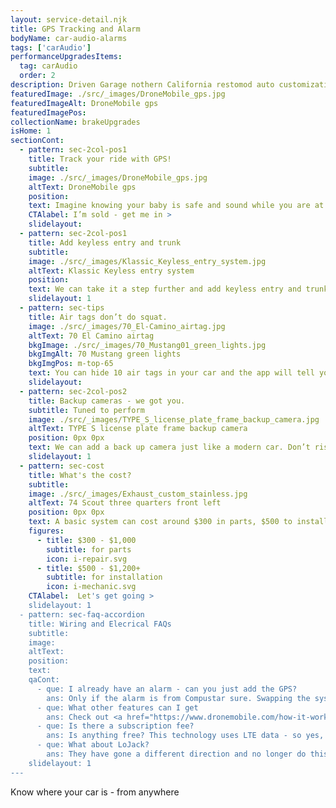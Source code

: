 ```yaml
---
layout: service-detail.njk
title: GPS Tracking and Alarm
bodyName: car-audio-alarms
tags: ['carAudio']
performanceUpgradesItems:
  tag: carAudio
  order: 2
description: Driven Garage nothern California restomod auto customization and repair shop
featuredImage: ./src/_images/DroneMobile_gps.jpg
featuredImageAlt: DroneMobile gps
featuredImagePos: 
collectionName: brakeUpgrades
isHome: 1
sectionCont:
  - pattern: sec-2col-pos1
    title: Track your ride with GPS!
    subtitle: 
    image: ./src/_images/DroneMobile_gps.jpg
    altText: DroneMobile gps
    position: 
    text: Imagine knowing your baby is safe and sound while you are at work, on vacation - Anywhere! We install CompuStar alarm systems with Drone GPS so that you can see from your phone where your car is, it can alert you if it moves, the battery is low and more. Pretty slick eh?
    CTAlabel: I’m sold - get me in >
    slidelayout:
  - pattern: sec-2col-pos1
    title: Add keyless entry and trunk
    subtitle: 
    image: ./src/_images/Klassic_Keyless_entry_system.jpg
    altText: Klassic Keyless entry system
    position: 
    text: We can take it a step further and add keyless entry and trunk to your system so you don’t have to fumble with keys to open the car or risk scratching your door.
    slidelayout: 1
  - pattern: sec-tips
    title: Air tags don’t do squat.
    image: ./src/_images/70_El-Camino_airtag.jpg
    altText: 70 El Camino airtag
    bkgImage: ./src/_images/70_Mustang01_green_lights.jpg
    bkgImgAlt: 70 Mustang green lights
    bkgImgPos: m-top-65
    text: You can hide 10 air tags in your car and the app will tell you where your car was - not where it is. You can chase that thief for days while he’s joy riding your whip. Air tags don’t work real time…. And unless your car is stationary they will not tell you where your car is.
    slidelayout:
  - pattern: sec-2col-pos2
    title: Backup cameras - we got you.
    subtitle: Tuned to perform
    image: ./src/_images/TYPE_S_license_plate_frame_backup_camera.jpg
    altText: TYPE S license plate frame backup camera
    position: 0px 0px
    text: We can add a back up camera just like a modern car. Don’t risk scratching your ride when you put it to bed - we can hide the screen under the dash and put the camera on the license plate so you’ll barely know it’s there.
    slidelayout: 1
  - pattern: sec-cost
    title: What's the cost?
    subtitle: 
    image: ./src/_images/Exhaust_custom_stainless.jpg
    altText: 74 Scout three quarters front left
    position: 0px 0px
    text: A basic system can cost around $300 in parts, $500 to install and more complex systems $1000 in parts and $1200+ for install.
    figures:
      - title: $300 - $1,000
        subtitle: for parts
        icon: i-repair.svg
      - title: $500 - $1,200+
        subtitle: for installation
        icon: i-mechanic.svg
    CTAlabel:  Let's get going > 
    slidelayout: 1
  - pattern: sec-faq-accordion
    title: Wiring and Elecrical FAQs
    subtitle: 
    image: 
    altText: 
    position: 
    text: 
    qaCont:
      - que: I already have an alarm - can you just add the GPS?
        ans: Only if the alarm is from Compustar sure. Swapping the system isn’t a big deal.
      - que: What other features can I get
        ans: Check out <a href="https://www.dronemobile.com/how-it-works" target="_blank">https://www.dronemobile.com/how-it-works</a> for a full list. 
      - que: Is there a subscription fee?
        ans: Is anything free? This technology uses LTE data - so yes, they charge a fee - but it’s pretty small for the piece of mind.
      - que: What about LoJack?
        ans: They have gone a different direction and no longer do this.
    slidelayout: 1
---
```


Know where your car is - from anywhere